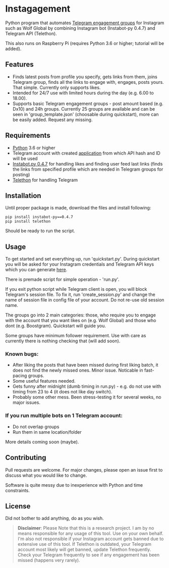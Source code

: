 # Instagagement

Python program that automates [Telegram engagement groups](https://medium.com/@violet.emily.xoxo/inside-instagram-pods-the-secret-trick-to-increase-your-engagement-55b0d9c3cee9) for Instagram such as Wolf Global by combining Instagram bot (Instabot-py 0.4.7) and Telegram API (Telethon).

This also runs on Raspberry Pi (requires Python 3.6 or higher; tutorial will be added).

## Features

- Finds latest posts from profile you specify, gets links from them, joins Telegram group, finds all the links to engage with, engages, posts yours. That simple. Currently only supports likes.
- Intended for 24/7 use with limited hours during the day (e.g. 6.00 to 18.00).
- Supports basic Telegram engagement groups - post amount based (e.g. Dx10) and 24h groups. Currently 25 groups are available and can be seen in 'group_template.json' (choosable during quickstart), more can be easily added. Request any missing.

## Requirements

- [Python](https://www.python.org/downloads/) 3.6 or higher
- Telegram account with created [application](https://my.telegram.org/apps) from which API hash and ID will be used
- [Instabot.py 0.4.7](https://github.com/instabot-py/instabot.py) for handling likes and finding user feed last links (finds the links from specified profile which are needed in Telegram groups for posting)
- [Telethon](https://github.com/LonamiWebs/Telethon) for handling Telegram

## Installation

Until proper package is made, download the files and install following:

```
pip install instabot-py==0.4.7
pip install telethon
```
Should be ready to run the script.

## Usage

To get started and set everything up, run 'quickstart.py'. During quickstart you will be asked for your Instagram credentials and Telegram API keys which you can generate [here](https://my.telegram.org/apps). 

There is premade script for simple operation - 'run.py'.

If you exit python script while Telegram client is open, you will block Telegram's session file. To fix it, run 'create_session.py' and change the name of session file in config file of your account. Do not re-use old session name.

The groups go into 2 main categories: those, who require you to engage with the account that you want likes on (e.g. Wolf Global) and those who dont (e.g. Boostgram). Quickstart will guide you.

Some groups have minimum follower requirement. Use with care as currently there is nothing checking that (will add soon).

### Known bugs:
- After liking the posts that have been missed during first liking batch, it does not find the newly missed ones. Minor issue. Noticable in fast-pacing groups.
- Some useful features needed.
- Gets funny after midnight (dumb timing in run.py) - e.g. do not use with timing from 23 to 4 (it does not like day switch).
- Probably some other mess. Been stress-testing it for several weeks, no major issues.

### If you run multiple bots on 1 Telegram account:
- Do not overlap groups
- Run them in same location/folder

More details coming soon (maybe).

## Contributing

Pull requests are welcome. For major changes, please open an issue first to discuss what you would like to change.

Software is quite messy due to inexperience with Python and time constraints. 

## License

Did not bother to add anything, do as you wish.

> **Disclaimer**: Please Note that this is a research project. I am by no means responsible for any usage of this tool. Use on your own behalf. I'm also not responsible if your Instagram account gets banned due to extensive use of this tool. If Telethon is outdated, your Telegram account most likely will get banned, update Telethon frequently. Check your Telegram frequently to see if any engagement has been missed (happens very rarely).
